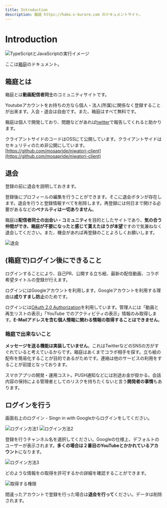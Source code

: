 ```yaml
---
title: Introduction
description: 箱庭 https://hako.v-kurore.com のドキュメントサイト。
---
```


# Introduction

<img :src="$withBase('/images/hako/top.png')" alt="TypeScriptとJavaScriptの実行イメージ">


ここは[箱庭](https://hako.v-kurore.com)のドキュメント。

<google-ads/>


## 箱庭とは

箱庭とは**動画配信者同士**のコミュニティサイトです。

Youtubeアカウントをお持ちの方なら個人・法人(所属)に関係なく登録することが出来ます。入会・退会は自由です。また、箱庭はすべて無料です。

箱庭は個人で開発しており、問題などがあれば[twitter](https://twitter.com/v_kurore)で報告してくれると助かります。

クライアントサイドのコードはOSSにて公開しています。クライアントサイドはセキュリティのため非公開にしています。  
[https://github.com/mosapride/niwatori-client](https://github.com/mosapride/niwatori-client)

## 退会

登録の前に退会を説明しておきます。

登録後にプロフィールの編集を行うことができます。そこに退会ボタンが存在します。退会を行うと登録情報すべてを削除します。再登録には何日まで開ける必要があるなどの**ペナルティは一切ありません**。

箱庭は**配信者同士の出会い・コミュニティ**を目的としたサイトであり、**気の合う仲間ができ、箱庭が不要になったと感じて貰えたほうが本望**ですので気兼ねなく退会してください。また、機会があれば再登録のことよろしくお願いします。

<img class="border" :src="$withBase('/images/hako/withDrawal.png')" alt="退会">

## (箱庭で)ログイン後にできること

ログインすることにより、自己PR、公開する立ち絵、最新の配信動画、コラボ希望タイトルの登録が行えます。

ログインにはGoogleアカウントを利用します。Googleアカウントを利用する理由は**成りすまし防止**のためです。

ログインには[OAuth 2.0 Authorization](https://developers.google.com/youtube/v3/guides/authentication)を利用しています。管理人には「動画と再生リストの表示」「YouTube でのアクティビティの表示」情報のみ取得します。**E-Mailアドレスを含む個人情報に関わる情報の取得することはできません**。

### 箱庭で出来ないこと

**メッセージを送る機能は実装していません**。これはTwitterなどのSNSの方がすぐれていると考えているからです。箱庭はあくまでコラボ相手を探す。立ち絵の配布を簡易化することが目的であるがためです。連絡は他のサービスの利用をすることが前提となっております。

スマホアプリの開発・運用コスト。PUSH通知などには別途お金が掛かる。会話内容の保持による管理者としてのリスクを持ちたくないと言う**開発者の事情**もあります。

## ログインを行う

画面右上のログイン - Singn in with Googleからログインをしてください。

<img class="border" :src="$withBase('/images/hako/kuro-login1.png')" alt="ログイン方法1">

<img class="border" :src="$withBase('/images/hako/kuro-login2.png')" alt="ログイン方法2">

登録を行うチャンネル名を選択してください。Googleの仕様上、デフォルトのユーザーが表示されます。**多くの場合は２番目のYouTubeとかかれているアカウント**になります。

<img class="border" :src="$withBase('/images/hako/kuro-login3.png')" alt="ログイン方法3">

どのような情報をの取得を許可するかの詳細を確認することができます。

<img class="border" :src="$withBase('/images/hako/kuro-login0.png')" alt="取得する権限">

間違ったアカウントで登録を行った場合は**退会を行って**ください。データは削除されます。
